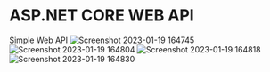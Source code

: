 # ASP.NET CORE WEB API
 Simple Web API
![Screenshot 2023-01-19 164745](https://user-images.githubusercontent.com/58585164/213459570-dc3e5250-df6c-4660-b7a0-da5dd950c15d.jpg)
![Screenshot 2023-01-19 164804](https://user-images.githubusercontent.com/58585164/213459600-391d85ac-5917-4197-83a6-b31222e75f0f.jpg)
![Screenshot 2023-01-19 164818](https://user-images.githubusercontent.com/58585164/213459612-17962c0e-d33f-43cf-9537-ed455064f3a6.jpg)
![Screenshot 2023-01-19 164830](https://user-images.githubusercontent.com/58585164/213459625-d1b9c855-4666-4316-99d9-0f73a7f4b1aa.jpg)
